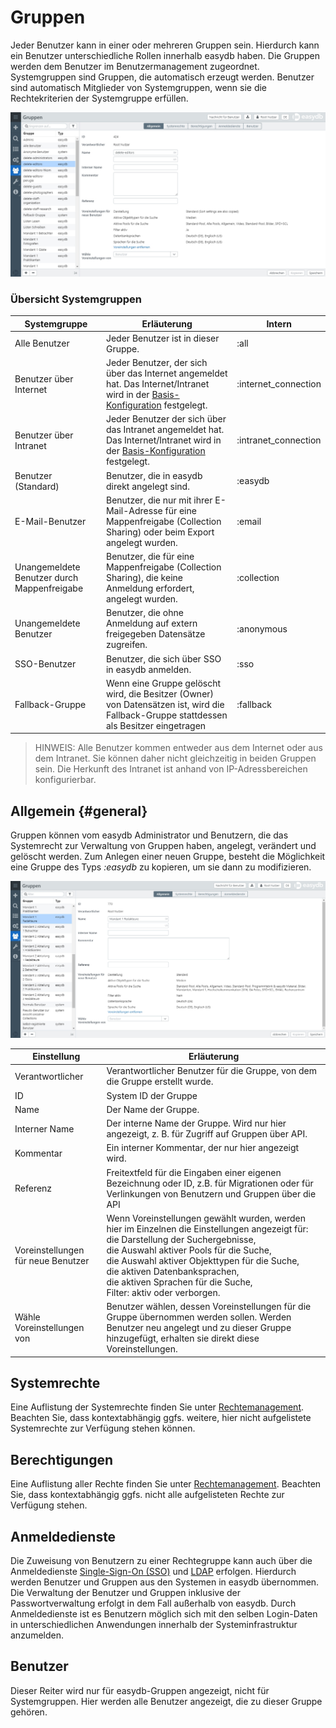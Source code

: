 # Gruppen

Jeder Benutzer kann in einer oder mehreren Gruppen sein. Hierdurch kann ein Benutzer unterschiedliche Rollen innerhalb easydb haben. Die Gruppen werden dem Benutzer im Benutzermanagement zugeordnet. Systemgruppen sind Gruppen, die automatisch erzeugt werden. Benutzer sind automatisch Mitglieder von Systemgruppen, wenn sie die Rechtekriterien der Systemgruppe erfüllen.

![](rights_groups_de.jpg)

### Übersicht Systemgruppen

|Systemgruppe|Erläuterung|Intern|
|--   |--  |--  |
|Alle Benutzer|Jeder Benutzer ist in dieser Gruppe.|:all|
|Benutzer über Internet|Jeder Benutzer, der sich über das Internet angemeldet hat. Das Internet/Intranet wird in der [Basis-Konfiguration](../../administration/base-config/base-config.html) festgelegt.|:internet_connection|
|Benutzer über Intranet|Jeder Benutzer der sich über das Intranet angemeldet hat. Das Internet/Intranet wird in der [Basis-Konfiguration](../../administration/base-config/base-config.html) festgelegt.|:intranet_connection|
|Benutzer (Standard)|Benutzer, die in easydb direkt angelegt sind.|:easydb|
|E-Mail-Benutzer|Benutzer, die nur mit ihrer E-Mail-Adresse für eine Mappenfreigabe (Collection Sharing) oder beim Export angelegt wurden.|:email|
|Unangemeldete Benutzer durch Mappenfreigabe |Benutzer, die für eine Mappenfreigabe (Collection Sharing), die keine Anmeldung erfordert, angelegt wurden.|:collection|
|Unangemeldete Benutzer|Benutzer, die ohne Anmeldung auf extern freigegeben Datensätze zugreifen.|:anonymous|
|SSO-Benutzer|Benutzer, die sich über SSO in easydb anmelden.|:sso|
|Fallback-Gruppe|Wenn eine Gruppe gelöscht wird, die Besitzer (Owner) von Datensätzen ist, wird die Fallback-Gruppe stattdessen als Besitzer eingetragen|:fallback|


> HINWEIS: Alle Benutzer kommen entweder aus dem Internet oder aus dem Intranet. Sie können daher nicht gleichzeitig in beiden Gruppen sein. Die Herkunft des Intranet ist anhand von IP-Adressbereichen konfigurierbar.

## Allgemein {#general}

Gruppen können vom easydb Administrator und Benutzern, die das Systemrecht zur Verwaltung von Gruppen haben, angelegt, verändert und gelöscht werden. Zum Anlegen einer neuen Gruppe, besteht die Möglichkeit eine Gruppe des Typs *:easydb* zu kopieren, um sie dann zu modifizieren.

![](groupmanager_de.jpg)

|Einstellung|Erläuterung|
|--|--|
|Verantwortlicher|Verantwortlicher Benutzer für die Gruppe, von dem die Gruppe erstellt wurde. |
|ID| System ID der Gruppe|
|Name|Der Name der Gruppe.|
|Interner Name|Der interne Name der Gruppe. Wird nur hier angezeigt, z. B. für Zugriff auf Gruppen über API.|
|Kommentar|Ein interner Kommentar, der nur hier angezeigt wird.|
|Referenz| Freitextfeld für die Eingaben einer eigenen Bezeichnung oder ID, z.B. für Migrationen oder für Verlinkungen von Benutzern und Gruppen über die API |
|Voreinstellungen für neue Benutzer|Wenn Voreinstellungen gewählt wurden, werden hier im Einzelnen die Einstellungen angezeigt für: <br> die Darstellung der Suchergebnisse, <br> die Auswahl aktiver Pools für die Suche, <br> die Auswahl aktiver Objekttypen für die Suche, <br> die aktiven Datenbanksprachen, <br> die aktiven Sprachen für die Suche, <br> Filter: aktiv oder verborgen.|
|Wähle Voreinstellungen von|Benutzer wählen, dessen Voreinstellungen für die Gruppe übernommen werden sollen. Werden Benutzer neu angelegt und zu dieser Gruppe hinzugefügt, erhalten sie direkt diese Voreinstellungen. |

## Systemrechte

Eine Auflistung der Systemrechte finden Sie unter [Rechtemanagement](/webfrontend/rightsmanagement/rightsmanagement.html). Beachten Sie, dass kontextabhängig ggfs. weitere, hier nicht aufgelistete Systemrechte zur Verfügung stehen können.

## Berechtigungen

Eine Auflistung aller Rechte finden Sie unter [Rechtemanagement](/webfrontend/rightsmanagement/rightsmanagement.html). Beachten Sie, dass kontextabhängig ggfs. nicht alle aufgelisteten Rechte zur Verfügung stehen.

## Anmeldedienste
Die Zuweisung von Benutzern zu einer Rechtegruppe kann auch über die Anmeldedienste [Single-Sign-On (SSO)](/sysadmin/konfiguration/sso/sso.html) und [LDAP](/sysadmin/konfiguration/ldap/ldap.html) erfolgen. Hierdurch werden Benutzer und Gruppen aus den Systemen in easydb übernommen. Die Verwaltung der Benutzer und Gruppen inklusive der Passwortverwaltung erfolgt in dem Fall außerhalb von easydb. Durch Anmeldedienste ist es Benutzern möglich sich mit den selben Login-Daten in unterschiedlichen Anwendungen innerhalb der Systeminfrastruktur anzumelden.

## Benutzer

Dieser Reiter wird nur für easydb-Gruppen angezeigt, nicht für Systemgruppen. Hier werden alle Benutzer angezeigt, die zu dieser Gruppe gehören.

